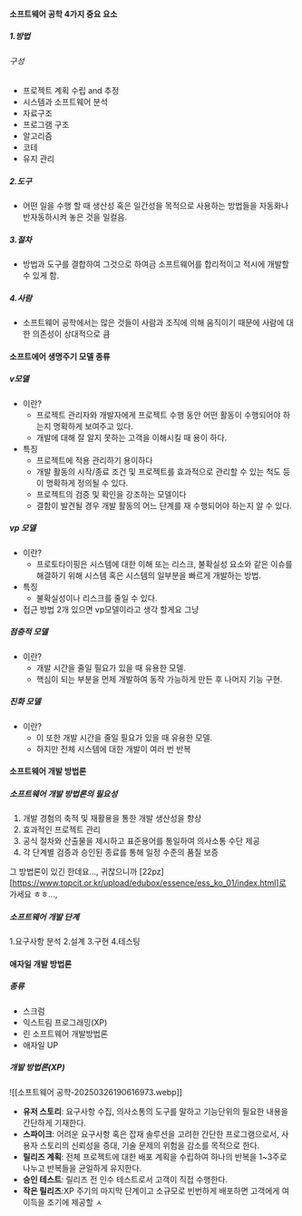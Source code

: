 #### 소프트웨어 공학 4가지 중요 요소

##### 1.방법
###### 구성
- 프로젝트 계획 수립 and 추정
- 시스템과 소프트웨어 분석
- 자료구조
- 프로그램 구조
- 알고리즘
- 코테
- 유지 관리

##### 2.도구
- 어떤 일을 수행 할 때 생산성 혹은 일간성을 목적으로 사용하는 방법들을 자동화나 반자동하시켜 놓은 것을 일컬음.

##### 3.절차
- 방법과 도구를 결합하여 그것으로 하여금 소프트웨어를 합리적이고 적시에 개발할 수 있게 함.

##### 4.사람
- 소프트웨어 공학에서는 많은 것들이 사람과 조직에 의해 움직이기 때문에 사람에 대한 의존성이 상대적으로 큼
#### 소프트에어 생명주기 모델 종류
##### v모델
- 이란?
	- 프로젝트 관리자와 개발자에게 프로젝트 수행 동안 어떤 활동이 수행되어야 하는지 명확하게 보여주고 있다.
	- 개발에 대해 잘 알지 못하는 고객을 이해시킬 때 용이 하다.
- 특징
	- 프로젝트에 적용 관리하기 용이하다
	- 개발 활동의 시작/종료 조건 및 프로젝트를 효과적으로 관리할 수 있는 척도 등이 명확하게 정의될 수 있다.
	- 프로젝트의 검증 및 확인을 강조하는 모델이다
	- 결함이 발견될 경우 개발 활동의 어느 단계를 재 수행되어야 하는지 알 수 있다.

##### vp 모델
- 이란?
	- 프로토타이핑은 시스템에 대한 이해 또는 리스크, 불확실성 요소와 같은 이슈를 해결하기 위해 시스템 혹은 시스템의 일부분을 빠르게 개발하는 방법.
- 특징
	- 불확실성이나 리스크를 줄일 수 있다.
- 접근 방법 2개 있으면 vp모델이라고 생각 할게요 그냥
##### 점층적 모델
- 이란?
	- 개발 시간을 줄일 필요가 있을 때 유용한 모델.
	- 핵심이 되는 부분을 먼제 개발하여 동작 가능하게 만든 후 나머지 기능 구현.

##### 진화 모델
- 이란?
	- 이 또한 개발 시간을 줄일 필요가 있을 때 유용한 모델.
	- 하지만 전체 시스템에 대한 개발이 여러 번 반복


#### 소프트웨어 개발 방법론
##### 소프트웨어 개발 방법론의 필요성
1) 개발 경험의 축적 및 재활용을 통한 개발 생산성을 향상
2) 효과적인 프로젝트 관리
3) 공식 절차와 산출물을 제시하고 표준용어를 통일하여 의사소통 수단 제공
4) 각 단계별 검증과 승인된 종료를 통해 일정 수준의 품질 보증

그 방법론이 있긴 한데요...,
귀찮으니까 [22pz][https://www.topcit.or.kr/upload/edubox/essence/ess_ko_01/index.html]로 가세요 ㅎㅎ...,


##### 소프트웨어 개발 단계
1.요구사항 분석
2.설계
3.구현
4.테스팅

#### 애자일 개발 방법론

##### 종류
- 스크럼
- 익스트림 프로그래밍(XP)
- 린 소프트웨어 개발방법론
- 애자일 UP

##### 개발 방법론(XP)

![[소프트웨어 공학-20250326190616973.webp]]
- **유저 스토리**: 요구사항 수집, 의사소통의 도구를 말하고 기능단위의 필요한 내용을 간단하게 기재한다.
- **스파이크**: 어려운 요구사항 혹은 잡재 솔루션을 고려한 간단한 프로그램으로서, 사용자 스토리의 신뢰성을 증대, 기술 문제의 위험을 감소를 목적으로 한다.
- **릴리즈 계획**: 전체 프로젝트에 대한 배포 계획을 수립하여 하나의 반복을 1~3주로 나누고 반복들을 균일하게 유지한다.
- **승인 테스트**: 릴리즈 전 인수 테스트로서 고객이 직접 수행한다.
- **작은 릴리즈**:XP 주기의 마지막 단계이고 소규모로 빈번하게 배포하면 고객에게 여 이득을 조기에 제공할 ㅅ
